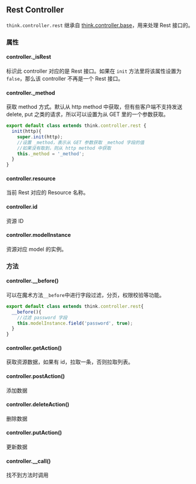## Rest Controller

`think.controller.rest` 继承自 [think.controller.base](./api_controller.html)，用来处理 Rest 接口的。

### 属性

#### controller._isRest

标识此 controller 对应的是 Rest 接口。如果在 `init` 方法里将该属性设置为`false`，那么该 controller 不再是一个 Rest 接口。

#### controller._method

获取 method 方式。默认从 http method 中获取，但有些客户端不支持发送 delete, put 之类的请求，所以可以设置为从 GET 里的一个参数获取。

```js
export default class extends think.controller.rest {
  init(http){
    super.init(http);
    //设置 _method，表示从 GET 参数获取 _method 字段的值
    //如果没有取到，则从 http method 中获取
    this._method = '_method';
  }
}
```

#### controller.resource

当前 Rest 对应的 Resource 名称。

#### controller.id

资源 ID

#### controller.modelInstance

资源对应 model 的实例。


### 方法

#### controller.__before()

可以在魔术方法`__before`中进行字段过滤，分页，权限校验等功能。

```js
export default class extends think.controller.rest{
  __before(){
    //过滤 password 字段
    this.modelInstance.field('password', true);
  }
}
```

#### controller.getAction()

获取资源数据，如果有 id，拉取一条，否则拉取列表。

#### controller.postAction()

添加数据

#### controller.deleteAction()

删除数据

#### controller.putAction()

更新数据

#### controller.__call()

找不到方法时调用

